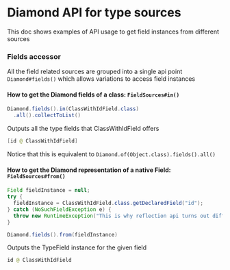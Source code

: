 # Diamond API for type sources
This doc shows examples of API usage to get field instances from different sources

### Fields accessor
All the field related sources are grouped into a single api point
`Diamond#fields()` which allows variations to access field instances

#### How to get the Diamond fields of a class: `FieldSources#in()`
```java
Diamond.fields().in(ClassWithIdField.class)
  .all().collectToList()
```
Outputs all the type fields that ClassWithIdField offers
```java
[id @ ClassWithIdField]
```
Notice that this is equivalent to `Diamond.of(Object.class).fields().all()`

#### How to get the Diamond representation of a native Field: `FieldSources#from()`
```java
Field fieldInstance = null;
try {
  fieldInstance = ClassWithIdField.class.getDeclaredField("id");
} catch (NoSuchFieldException e) {
  throw new RuntimeException("This is why reflection api turns out difficult to use", e);
}

Diamond.fields().from(fieldInstance)
```
Outputs the TypeField instance for the given field
```java
id @ ClassWithIdField
```
